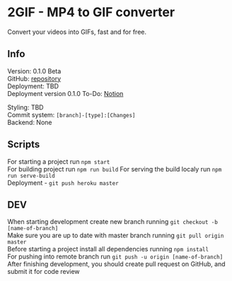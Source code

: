 # 2GIF - MP4 to GIF converter
Convert your videos into GIFs, fast and for free.  

## Info
Version: 0.1.0 Beta  
GitHub: [repository]('https://github.com/MFoxx/2GIF')  
Deployment: TBD  
Deployment version 0.1.0 
To-Do: [Notion]('https://www.notion.so/ggstudio/2GIF-a97bd5113336432687cd977c811b1ee4')  

Styling: TBD  
Commit system: `[branch]-[type]:[Changes]`  
Backend: None  

## Scripts
For starting a project run `npm start`  
For building project run `npm run build`
For serving the build localy run `npm run serve-build`  
Deployment - `git push heroku master`
## DEV
When starting development create new branch running `git checkout -b [name-of-branch]`  
Make sure you are up to date with master branch running `git pull origin master`  
Before starting a project install all dependencies running `npm install`  
For pushing into remote branch run `git push -u origin [name-of-branch]`  
After finishing development, you should create pull request on GitHub, and submit it for code review